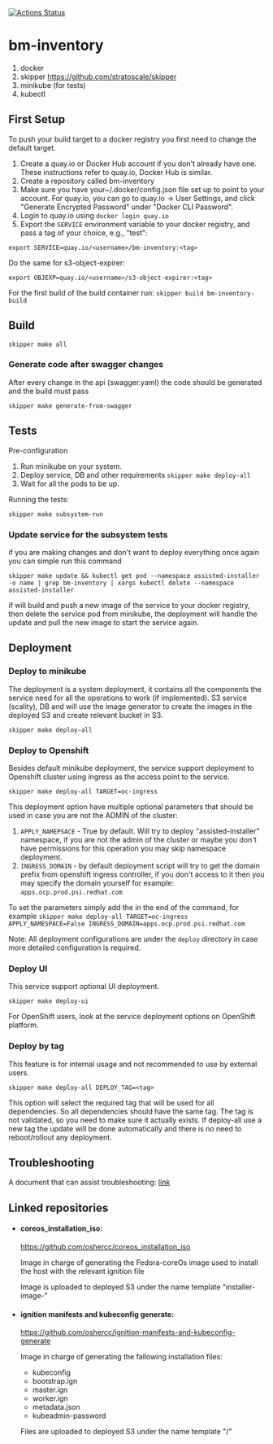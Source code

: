 [![Actions Status](https://github.com/filanov/bm-inventory/workflows/unit-test/badge.svg)](https://github.com/filanov/bm-inventory/actions)
# bm-inventory

1. docker
1. skipper https://github.com/stratoscale/skipper
1. minikube (for tests)
1. kubectl


## First Setup

To push your build target to a docker registry you first need to change the default target.
1. Create a quay.io or Docker Hub account if you don't already have one. These instructions refer to quay.io, Docker Hub is similar.
1. Create a repository called bm-inventory
1. Make sure you have your~/.docker/config.json file set up to point to your account. For quay.io, you can go to quay.io -> User Settings, and click "Generate Encrypted Password" under "Docker CLI Password".
1. Login to quay.io using `docker login quay.io`
1. Export the `SERVICE` environment variable to your docker registry, and pass a tag of your choice, e.g., "test":

```shell script
export SERVICE=quay.io/<username>/bm-inventory:<tag>
```

Do the same for s3-object-expirer:
```shell script
export OBJEXP=quay.io/<username>/s3-object-expirer:<tag>
```

For the first build of the build container run:
`skipper build bm-inventory-build`

## Build

`skipper make all`

### Generate code after swagger changes

After every change in the api (swagger.yaml) the code should be generated and the build must pass

`skipper make generate-from-swagger`

## Tests
Pre-configuration
1. Run minikube on your system.
2. Deploy service, DB and other requirements `skipper make deploy-all`
3. Wait for all the pods to be up.

Running the tests:

`skipper make subsystem-run`

### Update service for the subsystem tests

if you are making changes and don't want to deploy everything once again you can simple run this command

`skipper make update && kubectl get pod --namespace assisted-installer -o name | grep bm-inventory | xargs kubectl delete --namespace assisted-installer`

if will build and push a new image of the service to your docker registry, then delete the service pod from minikube, the deployment will handle the update and pull the new image to start the service again.

## Deployment

### Deploy to minikube

The deployment is a system deployment, it contains all the components the service need for all the operations to work (if implemented).
S3 service (scality), DB and will use the image generator to create the images in the deployed S3 and create relevant bucket in S3.

`skipper make deploy-all`

### Deploy to Openshift

Besides default minikube deployment, the service support deployment to Openshift cluster using ingress as the access point to the service.

`skipper make deploy-all TARGET=oc-ingress`

This deployment option have multiple optional parameters that should be used in case you are not the ADMIN of the cluster:
1. `APPLY_NAMEPSACE` - True by default. Will try to deploy "assisted-installer" namespace, if you are not the admin of the cluster or maybe you don't have permissions for this operation you may skip namespace deployment.
1. `INGRESS_DOMAIN` - by default deployment script will try to get the domain prefix from openshift ingress controller, if you don't access to it then you may specify the domain yourself for example: `apps.ocp.prod.psi.redhat.com`

To set the parameters simply add the in the end of the command, for example
`skipper make deploy-all TARGET=oc-ingress APPLY_NAMESPACE=False INGRESS_DOMAIN=apps.ocp.prod.psi.redhat.com`

Note: All deployment configurations are under the `deploy` directory in case more detailed configuration is required.

### Deploy UI

This service support optional UI deployment.

`skipper make deploy-ui`

For OpenShift users, look at the service deployment options on OpenShift platform.

### Deploy by tag

This feature is for internal usage and not recommended to use by external users.

`skipper make deploy-all DEPLOY_TAG=<tag>`

This option will select the required tag that will be used for all dependencies.
So all dependencies should have the same tag.
The tag is not validated, so you need to make sure it actually exists.
If deploy-all use a new tag the update will be done automatically and there is no need to reboot/rollout any deployment.

## Troubleshooting

A document that can assist troubleshooting: [link](https://docs.google.com/document/d/1WDc5LQjNnqpznM9YFTGb9Bg1kqPVckgGepS4KBxGSqw)

##  Linked repositories 
* #### coreos_installation_iso:
    https://github.com/oshercc/coreos_installation_iso 

    Image in charge of generating the Fedora-coreOs image used to install the host with the relevant ignition file
    
    Image is uploaded to deployed S3 under the name template "installer-image-<cluster-id>"
* #### ignition manifests and kubeconfig generate:
    
    https://github.com/oshercc/ignition-manifests-and-kubeconfig-generate
    
    Image in charge of generating the fallowing installation files:
    * kubeconfig
    * bootstrap.ign
    * master.ign
    * worker.ign
    * metadata.json
    * kubeadmin-password
    
   Files are uploaded to deployed S3 under the name template  "<cluster-id>/<filenae>"
